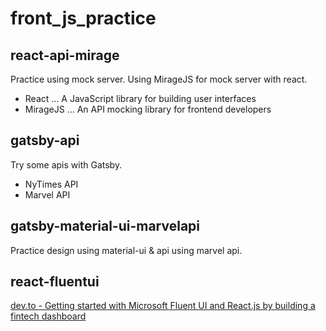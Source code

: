 # front_js_practice

## react-api-mirage

Practice using mock server.
Using MirageJS for mock server with react.

- React ... A JavaScript library for building user interfaces
- MirageJS ... An API mocking library for frontend developers

## gatsby-api

Try some apis with Gatsby.

- NyTimes API
- Marvel API

## gatsby-material-ui-marvelapi

Practice design using material-ui & api using marvel api.

## react-fluentui

[dev.to - Getting started with Microsoft Fluent UI and React.js by building a fintech dashboard](https://dev.to/duomly/getting-started-with-microsoft-fluent-ui-and-react-js-by-building-a-fintech-dashboard-6li)
